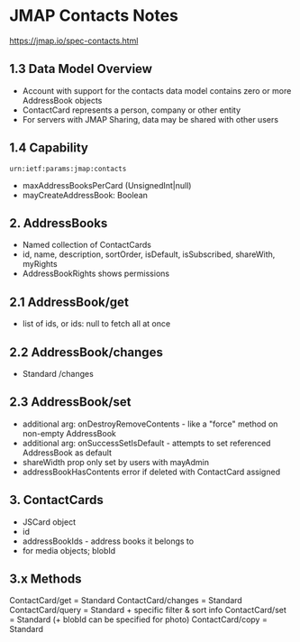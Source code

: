 # JMAP Contacts Notes

https://jmap.io/spec-contacts.html

## 1.3 Data Model Overview
- Account with support for the contacts data model contains zero or more AddressBook objects
- ContactCard represents a person, company or other entity
- For servers with JMAP Sharing, data may be shared with other users

## 1.4 Capability
`urn:ietf:params:jmap:contacts`
+ maxAddressBooksPerCard (UnsignedInt|null)
+ mayCreateAddressBook: Boolean

## 2. AddressBooks
- Named collection of ContactCards
- id, name, description, sortOrder, isDefault, isSubscribed, shareWith, myRights
- AddressBookRights shows permissions

## 2.1 AddressBook/get
- list of ids, or ids: null to fetch all at once

## 2.2 AddressBook/changes
- Standard /changes

## 2.3 AddressBook/set
- additional arg: onDestroyRemoveContents - like a "force" method on non-empty AddressBook
- additional arg: onSuccessSetIsDefault - attempts to set referenced AddressBook as default
- shareWidth prop only set by users with mayAdmin
- addressBookHasContents error if deleted with ContactCard assigned

## 3. ContactCards
- JSCard object
- id
- addressBookIds - address books it belongs to
- for media objects; blobId

## 3.x Methods
ContactCard/get = Standard
ContactCard/changes = Standard
ContactCard/query = Standard + specific filter & sort info
ContactCard/set = Standard (+ blobId can be specified for photo)
ContactCard/copy = Standard
